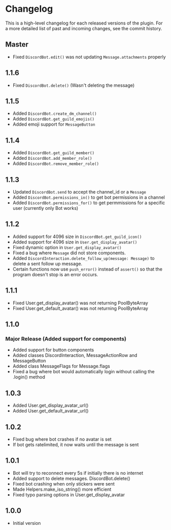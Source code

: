 Changelog
============

This is a high-level changelog for each released versions of the plugin.
For a more detailed list of past and incoming changes, see the commit history.

Master
------
- Fixed `DiscordBot.edit()` was not updating `Message.attachments` properly

1.1.6
------
- Fixed `DiscordBot.delete()` (Wasn't deleting the message)

1.1.5
------
- Added `DiscordBot.create_dm_channel()`
- Added `DiscordBot.get_guild_emojis()`
- Added emoji support for `MessageButton`

1.1.4
------
- Added `DiscordBot.get_guild_member()`
- Added `DiscordBot.add_member_role()`
- Added `DiscordBot.remove_member_role()`

1.1.3
------
- Updated `DiscordBot.send` to accept the channel_id or a `Message`
- Added `DiscordBot.permissions_in()` to get bot permissions in a channel
- Added `DiscordBot.permissions_for()` to get permmissions for a specific user (currently only Bot works)
  
1.1.2
------
- Added support for 4096 size in `DiscordBot.get_guild_icon()`
- Added support for 4096 size in `User.get_display_avatar()`
- Fixed dynamic option in `User.get_display_avatar()`
- Fixed a bug where `Message` did not store components.
- Added `DiscordInteraction.delete_follow_up(message: Message)` to delete a sent follow up message.
- Certain functions now use `push_error()` instead of `assert()` so that the program doesn't stop is an error occurs.

1.1.1
------
- Fixed User.get_display_avatar() was not returning PoolByteArray
- Fixed User.get_default_avatar() was not returning PoolByteArray

1.1.0
------
### Major Release (Added support for components)
- Added support for button components
- Added classes DiscordInteraction, MessageActionRow and MessageButton
- Added class MessageFlags for Message.flags
- Fixed a bug where bot would automatically login without calling the .login() method

1.0.3
------
- Added User.get_display_avatar_url()
- Added User.get_default_avatar_url()

1.0.2
------
- Fixed bug where bot crashes if no avatar is set
- If bot gets ratelimited, it now waits until the message is sent

1.0.1
------
- Bot will try to reconnect every 5s if initially there is no internet
- Added support to delete messages. DiscordBot.delete()
- Fixed bot crashing when only stickers were sent
- Made Helpers.make_iso_string() more efficient
- Fixed typo parsing options in User.get_display_avatar

1.0.0
------
- Initial version